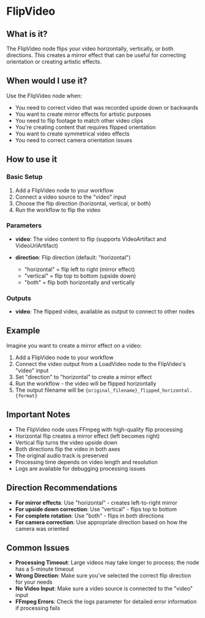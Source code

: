 # FlipVideo

## What is it?

The FlipVideo node flips your video horizontally, vertically, or both directions. This creates a mirror effect that can be useful for correcting orientation or creating artistic effects.

## When would I use it?

Use the FlipVideo node when:

- You need to correct video that was recorded upside down or backwards
- You want to create mirror effects for artistic purposes
- You need to flip footage to match other video clips
- You're creating content that requires flipped orientation
- You want to create symmetrical video effects
- You need to correct camera orientation issues

## How to use it

### Basic Setup

1. Add a FlipVideo node to your workflow
1. Connect a video source to the "video" input
1. Choose the flip direction (horizontal, vertical, or both)
1. Run the workflow to flip the video

### Parameters

- **video**: The video content to flip (supports VideoArtifact and VideoUrlArtifact)

- **direction**: Flip direction (default: "horizontal")

    - "horizontal" = flip left to right (mirror effect)
    - "vertical" = flip top to bottom (upside down)
    - "both" = flip both horizontally and vertically

### Outputs

- **video**: The flipped video, available as output to connect to other nodes

## Example

Imagine you want to create a mirror effect on a video:

1. Add a FlipVideo node to your workflow
1. Connect the video output from a LoadVideo node to the FlipVideo's "video" input
1. Set "direction" to "horizontal" to create a mirror effect
1. Run the workflow - the video will be flipped horizontally
1. The output filename will be `{original_filename}_flipped_horizontal.{format}`

## Important Notes

- The FlipVideo node uses FFmpeg with high-quality flip processing
- Horizontal flip creates a mirror effect (left becomes right)
- Vertical flip turns the video upside down
- Both directions flip the video in both axes
- The original audio track is preserved
- Processing time depends on video length and resolution
- Logs are available for debugging processing issues

## Direction Recommendations

- **For mirror effects**: Use "horizontal" - creates left-to-right mirror
- **For upside down correction**: Use "vertical" - flips top to bottom
- **For complete rotation**: Use "both" - flips in both directions
- **For camera correction**: Use appropriate direction based on how the camera was oriented

## Common Issues

- **Processing Timeout**: Large videos may take longer to process; the node has a 5-minute timeout
- **Wrong Direction**: Make sure you've selected the correct flip direction for your needs
- **No Video Input**: Make sure a video source is connected to the "video" input
- **FFmpeg Errors**: Check the logs parameter for detailed error information if processing fails
